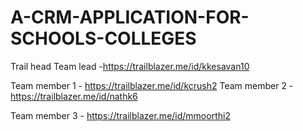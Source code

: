 # A-CRM-APPLICATION-FOR-SCHOOLS-COLLEGES

Trail head
Team lead -https://trailblazer.me/id/kkesavan10

Team member 1 -  https://trailblazer.me/id/kcrush2
Team member 2 -  https://trailblazer.me/id/nathk6

Team member 3 -   https://trailblazer.me/id/mmoorthi2
